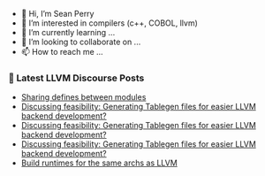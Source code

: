 - 👋 Hi, I’m Sean Perry
- 👀 I’m interested in compilers (c++, COBOL, llvm)
- 🌱 I’m currently learning ...
- 💞️ I’m looking to collaborate on ...
- 📫 How to reach me ...

<!---
s66perry/s66perry is a ✨ special ✨ repository because its `README.md` (this file) appears on your GitHub profile.
You can click the Preview link to take a look at your changes.
--->
### 📕 Latest LLVM Discourse Posts

<!-- DISCOURSE-LLVM:START -->
- [Sharing defines between modules](https://discourse.llvm.org/t/sharing-defines-between-modules/71577#post_1)
- [Discussing feasibility: Generating Tablegen files for easier LLVM backend development?](https://discourse.llvm.org/t/discussing-feasibility-generating-tablegen-files-for-easier-llvm-backend-development/71575#post_3)
- [Discussing feasibility: Generating Tablegen files for easier LLVM backend development?](https://discourse.llvm.org/t/discussing-feasibility-generating-tablegen-files-for-easier-llvm-backend-development/71575#post_2)
- [Discussing feasibility: Generating Tablegen files for easier LLVM backend development?](https://discourse.llvm.org/t/discussing-feasibility-generating-tablegen-files-for-easier-llvm-backend-development/71575#post_1)
- [Build runtimes for the same archs as LLVM](https://discourse.llvm.org/t/build-runtimes-for-the-same-archs-as-llvm/71522#post_6)
<!-- DISCOURSE-LLVM:END -->

